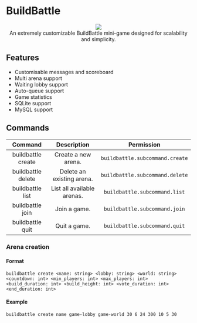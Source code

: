 # BuildBattle

<p align="center">
	<a href="https://github.com/cooldogedev/BuildBattle"><img
            src="https://github.com/cooldogedev/BuildBattle/blob/main/assets/icon.png?raw=true"/></a><br>
	An extremely customizable BuildBattle mini-game designed for scalability and simplicity.
</p>

## Features

- Customisable messages and scoreboard
- Multi arena support
- Waiting lobby support
- Auto-queue support
- Game statistics
- SQLite support
- MySQL support

## Commands

|      Command       |          Description          |           Permission           |
|:------------------:|:-----------------------------:|:------------------------------:|
| buildbattle create |      Create a new arena.      | `buildbattle.subcommand.create` |
| buildbattle delete | Delete an existing arena. | `buildbattle.subcommand.delete` |
|  buildbattle list  | List all available arenas. |  `buildbattle.subcommand.list`  |
|  buildbattle join  |    Join a game.    |  `buildbattle.subcommand.join`  |
|  buildbattle quit  |    Quit a game.    |  `buildbattle.subcommand.quit`  |

### Arena creation

#### Format

`buildbattle create <name: string> <lobby: string> <world: string> <countdown: int> <min_players: int> <max_players: int> <build_duration: int> <build_height: int> <vote_duration: int> <end_duration: int>`

#### Example

`buildbattle create name game-lobby game-world 30 6 24 300 10 5 30`
